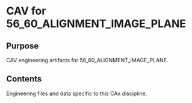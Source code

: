 # CAV for 56_60_ALIGNMENT_IMAGE_PLANE

## Purpose
CAV engineering artifacts for 56_60_ALIGNMENT_IMAGE_PLANE.

## Contents
Engineering files and data specific to this CAx discipline.
